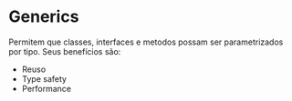 # Generics

Permitem que classes, interfaces e metodos possam ser parametrizados por tipo. Seus benefícios são:

- Reuso
- Type safety
- Performance
